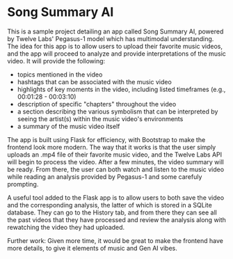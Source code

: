 # Song Summary AI
This is a sample project detailing an app called Song Summary AI, powered by Twelve Labs' Pegasus-1 model which has multimodal understanding. The idea for this app is to allow users to upload their favorite music videos, and the app will proceed to  analyze and provide interpretations of the music video. It will provide the following:
- topics mentioned in the video
- hashtags that can be associated with the music video
- highlights of key moments in the video, including listed timeframes (e.g., 00:01:28 - 00:03:10)
- description of specific "chapters" throughout the video
- a section describing the various symbolism that can be interpreted by seeing the artist(s) within the music video's environments
- a summary of the music video itself

The app is built using Flask for efficiency, with Bootstrap to make the frontend look more modern. The way that it works is that the user simply uploads an .mp4 file of their favorite music video, and the Twelve Labs API will begin to process the video. After a few minutes, the video summary will be ready. From there, the user can both watch and listen to the music video while reading an analysis provided by Pegasus-1 and some carefuly prompting.

A useful tool added to the Flask app is to allow users to both save the video and the corresponding analysis, the latter of which is stored in a SQLite database. They can go to the History tab, and from there they can see all the past videos that they have processed and review the analysis along with rewatching the video they had uploaded.

Further work:
Given more time, it would be great to make the frontend have more details, to give it elements of music and Gen AI vibes.